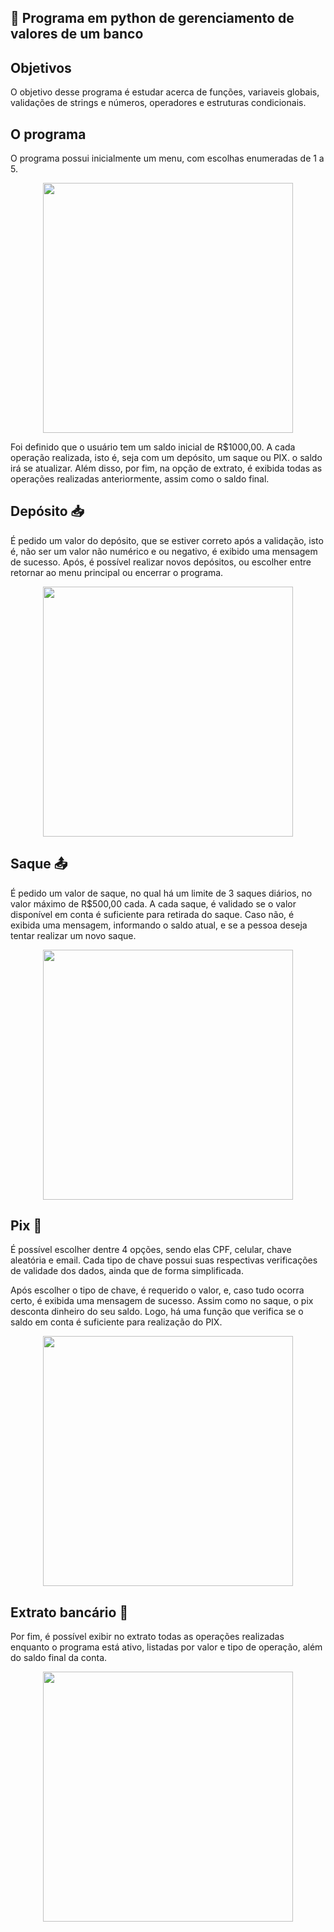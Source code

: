 ## :file_folder: Programa em python de gerenciamento de valores de um banco

## Objetivos
O objetivo desse programa é estudar acerca de funções, variaveis globais, validações de strings e números, operadores e estruturas condicionais.

## O programa
O programa possui inicialmente um menu, com escolhas enumeradas de 1 a 5.

<div align=center>
  <img  width=400 src= 'https://user-images.githubusercontent.com/56310579/198419444-56ba73c0-b015-421a-917a-12fa0067c08d.png'/>
  </div>

Foi definido que o usuário tem um saldo inicial de R$1000,00.
A cada operação realizada, isto é, seja com um depósito, um saque ou PIX. o saldo irá se atualizar. Além disso, por fim, na opção de extrato, é exibida todas as operações realizadas anteriormente, assim como o saldo final.

## Depósito :inbox_tray:
É pedido um valor do depósito, que se estiver correto após a validação, isto é, não ser um valor não numérico e ou negativo, é exibido uma mensagem de sucesso. Após, é possível realizar novos depósitos, ou escolher entre retornar ao menu principal ou encerrar o programa.

<div align=center>
<img width=400 src='https://user-images.githubusercontent.com/56310579/198707432-1f1c3b03-288a-4ea5-99da-9fed7a719685.png'/>
</div>

## Saque :outbox_tray:
É pedido um valor de saque, no qual há um limite de 3 saques diários, no valor máximo de R$500,00 cada. A cada saque, é validado se o valor disponível em conta é suficiente para retirada do saque. Caso não, é exibida uma mensagem, informando o saldo atual, e se a pessoa deseja tentar realizar um novo saque.

<div align=center>
<img width=400 src='https://user-images.githubusercontent.com/56310579/198709519-28b58b77-7b27-4129-a2f6-95577e3d5fb9.png'/>
</div>

## Pix :money_with_wings:

É possível escolher dentre 4 opções, sendo elas CPF, celular, chave aleatória e email. Cada tipo de chave possui suas  respectivas verificações de validade dos dados, ainda que de forma simplificada.


Após escolher o tipo de chave, é requerido o valor, e, caso tudo ocorra certo, é exibida uma mensagem de sucesso.
Assim como no saque, o pix desconta dinheiro do seu saldo. Logo, há uma função que verifica se o saldo em conta é suficiente para realização do PIX.

<div align=center>
<img width=400 src='https://user-images.githubusercontent.com/56310579/198716674-9576ef01-f466-4040-94d1-35602fec6652.png'/>
</div>

## Extrato bancário :scroll:

Por fim, é possível exibir no extrato todas as operações realizadas enquanto o programa está ativo, listadas por valor e tipo de operação, além do saldo final da conta.
<div align=center>
<img width=400 src='https://user-images.githubusercontent.com/56310579/198723365-37e9e059-0d2b-4d47-96ca-604f10e98036.png'/>
</div>




